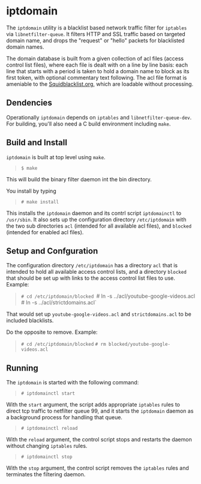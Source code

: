 # iptdomain

The `iptdomain` utility is a blacklist based network traffic filter
for `iptables` via `libnetfilter-queue`.
It filters HTTP and SSL traffic based on targeted domain name, and
drops the "request" or "hello" packets for blacklisted domain names.

The domain database is built from a given collection of acl files
(access control list files), where each file is dealt with on a line
by line basis: each line that starts with a period is taken to hold a
domain name to block as its first token, with optional commentary text
following. The acl file format is ameniable to the
[Squidblacklist.org](http://squidblacklist.org), which are loadable
without processing.

## Dendencies

Operationally `iptdomain` depends on `iptables` and
`libnetfilter-queue-dev`. For building, you'll also need a C build
environment including `make`.

## Build and Install

`iptdomain` is built at top level using `make`.

> `$ make`

This will build the binary filter daemon int the bin directory.

You install by typing

> `# make install`

This installs the `iptdomain` daemon and its contrl script
`iptdomainctl` to `/usr/sbin`. It also sets up the configuration
directory `/etc/iptdomain` with the two sub directories `acl`
(intended for all available acl files), and `blocked` (intended for
enabled acl files).

## Setup and Confguration

The configuration directory `/etc/iptdomain` has a directory `acl`
that is intended to hold all available access control lists, and a
directory `blocked` that should be set up with links to the access
control list files to use. Example:

> `# cd /etc/iptdomain/blocked
> `# ln -s ../acl/youtube-google-videos.acl`
> `# ln -s ../acl/strictdomains.acl`

That would set up `youtube-google-videos.acl` and `strictdomains.acl`
to be included blacklists.

Do the opposite to remove. Example:

> `# cd /etc/iptdomain/blocked`
> `# rm blocked/youtube-google-videos.acl`

## Running

The `iptdomain` is started with the following command:

> `# iptdomainctl start`

With the `start` argument, the script adds appropriate `iptables`
rules to direct tcp traffic to netfilter queue 99, and it starts the
`iptdomain` daemon as a background process for handling that queue.

> `# iptdomainctl reload`

With the `reload` argument, the control script stops and restarts the
daemon without changing `iptables` rules.

> `# iptdomainctl stop`

With the `stop` argument, the control script removes the `iptables`
rules and terminates the filtering daemon.

